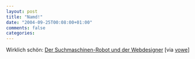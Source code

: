 ```yaml
---
layout: post
title: "Namd!"
date: "2004-09-25T00:08:00+01:00"
comments: false
categories: 
---
```


<p>Wirklich sch&#246;n: <a href="http://woodshed.de/dialog-robot.html">Der Suchmaschinen-Robot und der Webdesigner</a> [via <a href="http://vowe.net/archives/004994.html">vowe</a>]</p>


